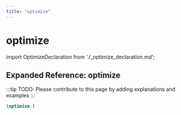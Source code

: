 ```yaml
---
title: "optimize"
---
```


# optimize

import OptimizeDeclaration from './_optimize_declaration.md';

<OptimizeDeclaration />

## Expanded Reference: optimize

:::tip
TODO: Please contribute to this page by adding explanations and examples
:::

```lisp
(optimize )
```
